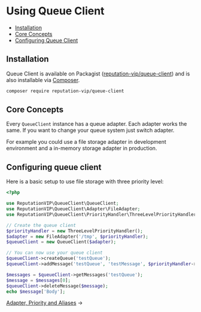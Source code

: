 # Using Queue Client

- [Installation](#installation)
- [Core Concepts](#core-concepts)
- [Configuring Queue Client](#configuring-queue-client)

## Installation

Queue Client is available on Packagist ([reputation-vip/queue-client](http://packagist.org/packages/reputation-vip/queue-client))
and is also installable via [Composer](http://getcomposer.org/).

```bash
composer require reputation-vip/queue-client
```

## Core Concepts

Every `QueueClient` instance has a queue adapter.
Each adapter works the same.
If you want to change your queue system just switch adapter.

For example you could use a file storage adapter in development environment and a in-memory storage adapter in production.

## Configuring queue client

Here is a basic setup to use file storage with three priority level:

```php
<?php

use ReputationVIP\QueueClient\QueueClient;
use ReputationVIP\QueueClient\Adapter\FileAdapter;
use ReputationVIP\QueueClient\PriorityHandler\ThreeLevelPriorityHandler;

// Create the queue client
$priorityHandler = new ThreeLevelPriorityHandler();
$adapter = new FileAdapter('/tmp', $priorityHandler);
$queueClient = new QueueClient($adapter);

// You can now use your queue client
$queueClient->createQueue('testQueue');
$queueClient->addMessage('testQueue', 'testMessage', $priorityHandler->getLowest());

$messages = $queueClient->getMessages('testQueue');
$message = $messages[0];
$queueClient->deleteMessage($message);
echo $message['Body'];
```

[Adapter, Priority and Aliases](adapter-priority-aliases.md) &rarr;
